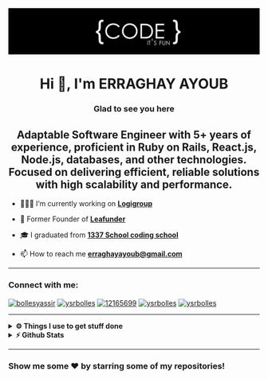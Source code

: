 <img src="/assets/header.jpg">

<h1 align="center">Hi 👋, I'm ERRAGHAY AYOUB</h1>

<div align="center">

### Glad to see you here

<h2>
Adaptable Software Engineer with 5+ years of experience, proficient in Ruby on Rails, React.js, Node.js, databases, and other technologies. Focused on delivering efficient, reliable solutions with high scalability and performance.
</h2>

</div>

- 👨🏽‍💻 I’m currently working on  **[Logigroup](https://logigroup.com)**

- 🔭 Former Founder of **[Leafunder](https://leafunder.com)**

- 🎓 I graduated from **[1337 School coding school](https://1337.ma)**

- 📫 How to reach me **erraghayayoub@gmail.com**

---

<h3 align="left">Connect with me:</h3>
<p align="left">
<a href="https://twitter.com/aerragha" target="_blank"><img align="center" src="https://raw.githubusercontent.com/rahuldkjain/github-profile-readme-generator/master/src/images/icons/Social/twitter.svg" alt="bollesyassir" height="30" width="40" /></a>
<a href="https://linkedin.com/in/ayoub-erraghay" target="_blank"><img align="center" src="https://raw.githubusercontent.com/rahuldkjain/github-profile-readme-generator/master/src/images/icons/Social/linked-in-alt.svg" alt="ysrbolles" height="30" width="40" /></a>
<a href="https://stackoverflow.com/users/12112411/aerragha" target="_blank"><img align="center" src="https://raw.githubusercontent.com/rahuldkjain/github-profile-readme-generator/master/src/images/icons/Social/stack-overflow.svg" alt="12165699" height="30" width="40" /></a>
<a href="https://facebook.com/erraghay.ayoub/" target="_blank"><img align="center" src="https://raw.githubusercontent.com/rahuldkjain/github-profile-readme-generator/master/src/images/icons/Social/facebook.svg" alt="ysrbolles" height="30" width="40" /></a>
<a href="https://www.instagram.com/ayoub_erraghay/" target="_blank"><img align="center" src="https://raw.githubusercontent.com/rahuldkjain/github-profile-readme-generator/master/src/images/icons/Social/instagram.svg" alt="ysrbolles" height="30" width="40" /></a>
</p>


---


<details>
  <br />
  <summary><b>⚙️ Things I use to get stuff done</b></summary>
  	<ul>
  	    <li><b>OS:</b> MacOs Montery</li>
	    <li><b>Laptop: </b> MacBook Pro (i9 2019)</li>
  	    <li><b>Browser: </b> Chrome & Opera</li>
	    <li><b>Terminal: </b> Iterm using ZSH: Oh My Zsh</li>
	    <li><b>Code Editor:</b> VSCode</li>
	    <li><b>To Stay Updated:</b> Indie Hackers, Dev.to, Medium, Linkedin, Twitter, and ofc StackOverflow for copy/paste code.</li>
	</ul>	
</details>

<details>	
  <summary><b>⚡ Github Stats</b></summary>
  <br />
  <img height="180em" src="https://github-profile-summary-cards.vercel.app/api/cards/profile-details?username=aerragha&theme=dracula" />
  <br/>
  <img height="180em" src="https://github-profile-summary-cards.vercel.app/api/cards/productive-time?username=aerragha&theme=dracula"/>
  <img height="180em" src="https://github-profile-summary-cards.vercel.app/api/cards/stats?username=aerragha&theme=dracula"/>
  <img height="180em" src="https://github-profile-summary-cards.vercel.app/api/cards/repos-per-language?username=aerragha&theme=dracula"/>
  <img height="180em" src="https://github-profile-summary-cards.vercel.app/api/cards/most-commit-language?username=aerragha&theme=dracula"/>
</details>

---
### Show me some ❤️ by starring some of my repositories!

